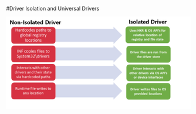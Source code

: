 #Driver Isolation and Universal Drivers


![screen shot of the output window](images/non-isolated-vs-isolated.png)